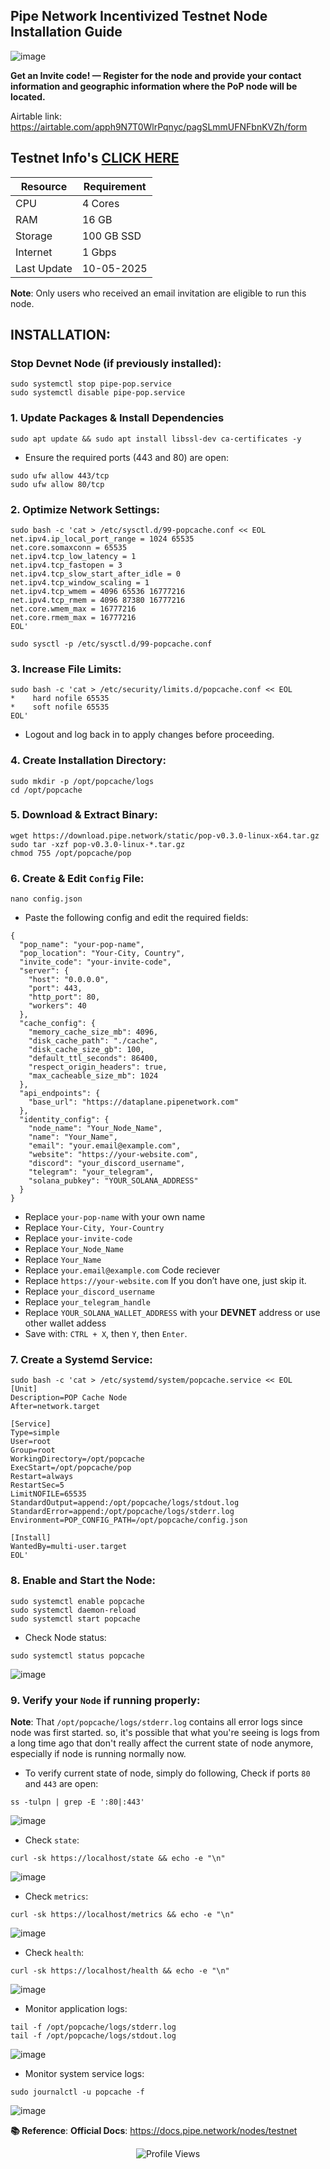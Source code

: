## Pipe Network Incentivized Testnet Node Installation Guide

![image](https://github.com/user-attachments/assets/202c15fb-8431-4351-8f86-a42577e05d06)

**Get an Invite code! — Register for the node and provide your contact information and geographic information where the PoP node will be located.**

Airtable link: https://airtable.com/apph9N7T0WlrPqnyc/pagSLmmUFNFbnKVZh/form

## Testnet Info's [CLICK HERE](https://pipe.network/blog/announcing-pipequest)

| **Resource**   | **Requirement**  |
|----------------|------------------|
| CPU            | 4 Cores          |
| RAM            | 16 GB            |
| Storage        | 100 GB SSD       |
| Internet       | 1 Gbps           |
| Last Update    | 10-05-2025       |


**Note**: Only users who received an email invitation are eligible to run this node.

## INSTALLATION:

### Stop Devnet Node (if previously installed):
```
sudo systemctl stop pipe-pop.service
sudo systemctl disable pipe-pop.service
```

### 1. Update Packages & Install Dependencies
```
sudo apt update && sudo apt install libssl-dev ca-certificates -y
```

- Ensure the required ports (443 and 80) are open:
```
sudo ufw allow 443/tcp
sudo ufw allow 80/tcp
```

### 2. Optimize Network Settings:
```
sudo bash -c 'cat > /etc/sysctl.d/99-popcache.conf << EOL
net.ipv4.ip_local_port_range = 1024 65535
net.core.somaxconn = 65535
net.ipv4.tcp_low_latency = 1
net.ipv4.tcp_fastopen = 3
net.ipv4.tcp_slow_start_after_idle = 0
net.ipv4.tcp_window_scaling = 1
net.ipv4.tcp_wmem = 4096 65536 16777216
net.ipv4.tcp_rmem = 4096 87380 16777216
net.core.wmem_max = 16777216
net.core.rmem_max = 16777216
EOL'

sudo sysctl -p /etc/sysctl.d/99-popcache.conf
```

### 3. Increase File Limits:
```
sudo bash -c 'cat > /etc/security/limits.d/popcache.conf << EOL
*    hard nofile 65535
*    soft nofile 65535
EOL'
```
- Logout and log back in to apply changes before proceeding.

### 4. Create Installation Directory:
```
sudo mkdir -p /opt/popcache/logs
cd /opt/popcache
```

### 5. Download & Extract Binary:
```
wget https://download.pipe.network/static/pop-v0.3.0-linux-x64.tar.gz
sudo tar -xzf pop-v0.3.0-linux-*.tar.gz
chmod 755 /opt/popcache/pop
```

### 6. Create & Edit `Config` File:
```
nano config.json
```
- Paste the following config and edit the required fields:
```
{
  "pop_name": "your-pop-name",
  "pop_location": "Your-City, Country",
  "invite_code": "your-invite-code",
  "server": {
    "host": "0.0.0.0",
    "port": 443,
    "http_port": 80,
    "workers": 40
  },
  "cache_config": {
    "memory_cache_size_mb": 4096,
    "disk_cache_path": "./cache",
    "disk_cache_size_gb": 100,
    "default_ttl_seconds": 86400,
    "respect_origin_headers": true,
    "max_cacheable_size_mb": 1024
  },
  "api_endpoints": {
    "base_url": "https://dataplane.pipenetwork.com"
  },
  "identity_config": {
    "node_name": "Your_Node_Name",
    "name": "Your_Name",
    "email": "your.email@example.com",
    "website": "https://your-website.com",
    "discord": "your_discord_username",
    "telegram": "your_telegram",
    "solana_pubkey": "YOUR_SOLANA_ADDRESS"
  }
}
```
- Replace `your-pop-name` with your own name
- Replace `Your-City, Your-Country`
- Replace `your-invite-code`
- Replace `Your_Node_Name`
- Replace `Your_Name`
- Replace `your.email@example.com` Code reciever
- Replace `https://your-website.com` If you don’t have one, just skip it.
- Replace `your_discord_username`
- Replace `your_telegram_handle`
- Replace `YOUR_SOLANA_WALLET_ADDRESS` with your **DEVNET** address or use other wallet addess
- Save with: `CTRL + X`, then `Y`, then `Enter`.

### 7. Create a Systemd Service:
```
sudo bash -c 'cat > /etc/systemd/system/popcache.service << EOL
[Unit]
Description=POP Cache Node
After=network.target

[Service]
Type=simple
User=root
Group=root
WorkingDirectory=/opt/popcache
ExecStart=/opt/popcache/pop
Restart=always
RestartSec=5
LimitNOFILE=65535
StandardOutput=append:/opt/popcache/logs/stdout.log
StandardError=append:/opt/popcache/logs/stderr.log
Environment=POP_CONFIG_PATH=/opt/popcache/config.json

[Install]
WantedBy=multi-user.target
EOL'
```

### 8. Enable and Start the Node:
```
sudo systemctl enable popcache
sudo systemctl daemon-reload
sudo systemctl start popcache
```

- Check Node status:
```
sudo systemctl status popcache
```
![image](https://github.com/user-attachments/assets/7eac5cb2-2652-4520-b0b6-72f9d4d02e25)

### 9. Verify your `Node` if running properly:

**Note**:
That `/opt/popcache/logs/stderr.log` contains all error logs since node was first started. so, it's possible that what you're seeing is logs from a long time ago that don't really affect the current state of node anymore, especially if node is running normally now.

- To verify current state of node, simply do following, Check if ports `80` and `443` are open:
```
ss -tulpn | grep -E ':80|:443'
```
![image](https://github.com/user-attachments/assets/fa0cfb73-48c1-47f4-bf6b-88ac95746b4d)

- Check `state`:
```
curl -sk https://localhost/state && echo -e "\n"
```

![image](https://github.com/user-attachments/assets/84454f8b-15b3-4007-9ed3-cac9c59ee931)

- Check `metrics`:
```
curl -sk https://localhost/metrics && echo -e "\n"
```

![image](https://github.com/user-attachments/assets/811dbced-b3a8-4bdf-8f7f-50c6bbce696c)

- Check `health`:
```
curl -sk https://localhost/health && echo -e "\n"
```

![image](https://github.com/user-attachments/assets/4dedd2ef-4ecb-4782-9f9b-703f3e2a6c0b)

- Monitor application logs:
```
tail -f /opt/popcache/logs/stderr.log
tail -f /opt/popcache/logs/stdout.log
```

![image](https://github.com/user-attachments/assets/48d83660-a100-41ac-bc04-2e4715370912)


- Monitor system service logs:
```
sudo journalctl -u popcache -f
```

![image](https://github.com/user-attachments/assets/ac630f73-c927-49af-9d71-2d588bdbb6c5)


**📚 Reference**:
**Official Docs**: https://docs.pipe.network/nodes/testnet

<p align="center">
  <img src="https://komarev.com/ghpvc/?username=SKaaalper&color=yellow" alt="Profile Views" />
</p>
